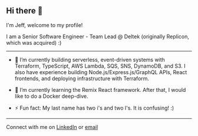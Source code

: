 ## Hi there 👋

I'm Jeff, welcome to my profile!

I am a Senior Software Engineer - Team Lead @ Deltek (originally Replicon, which was acquired) :)

---

- 🔭 I’m currently building serverless, event-driven systems with Terraform, TypeScript, AWS Lambda, SQS, SNS, DynamoDB, and S3. I also have experience building Node.js/Express.js/GraphQL APIs, React frontends, and deploying infrastructure with Terraform.

- 🌱 I’m currently learning the Remix React framework. After that, I would like to do a Docker deep-dive.

- ⚡ Fun fact: My last name has two i's and two l's. It is confusing! :)

---
Connect with me on [LinkedIn](https://www.linkedin.com/in/jeff-miiller/) or [email](mailto:jeffrey.miiller@gmail.com)
